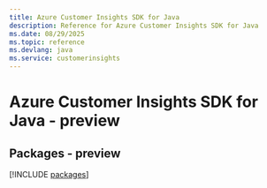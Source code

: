 ```yaml
---
title: Azure Customer Insights SDK for Java
description: Reference for Azure Customer Insights SDK for Java
ms.date: 08/29/2025
ms.topic: reference
ms.devlang: java
ms.service: customerinsights
---
```

# Azure Customer Insights SDK for Java - preview
## Packages - preview
[!INCLUDE [packages](customer-insights-index.md)]